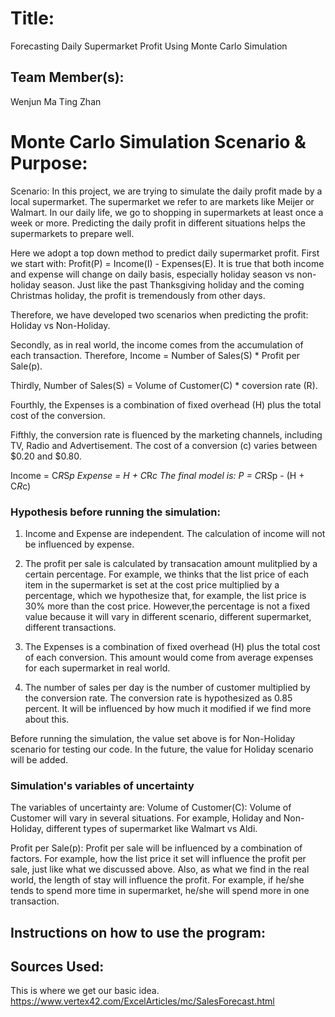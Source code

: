 
# Title: 
Forecasting Daily Supermarket Profit Using Monte Carlo Simulation

## Team Member(s):
Wenjun Ma 
Ting Zhan

# Monte Carlo Simulation Scenario & Purpose:

Scenario: 
In this project, we are trying to simulate the daily profit made by a local supermarket. The supermarket we refer to are markets like Meijer or Walmart. In our daily life, we go to shopping in supermarkets at least once a week or more. Predicting the daily profit in different situations helps the supermarkets to prepare well.

Here we adopt a top down method to predict daily supermarket profit. 
First we start with: Profit(P) = Income(I) - Expenses(E). It is true that both income and expense will change on daily basis, especially holiday season vs non-holiday season. Just like the past Thanksgiving holiday and the coming Christmas holiday, the profit is tremendously from other days.

Therefore, we have developed two scenarios when predicting the profit: Holiday vs Non-Holiday.

Secondly, as in real world, the income comes from the accumulation of each transaction. 
Therefore, Income = Number of Sales(S) * Profit per Sale(p). 

Thirdly, Number of Sales(S) = Volume of Customer(C) * coversion rate (R).

Fourthly, the Expenses is a combination of fixed overhead (H) plus the total cost of the conversion.

Fifthly, the conversion rate is fluenced by the marketing channels, including TV, Radio and Advertisement. The cost of a conversion (c) varies between $0.20 and $0.80.

Income = C*R*S*p
Expense = H + C*R*c
The final model is: P = C*R*S*p - (H + C*R*c)

### Hypothesis before running the simulation:

1. Income and Expense are independent. The calculation of income will not be influenced by expense.

2. The profit per sale is calculated by transacation amount mulitplied by a certain percentage. For example, we thinks that the list price of each item in the supermarket is set at the cost price multiplied by a percentage, which we hypothesize that, for example, the list price is 30% more than the cost price. However,the percentage is not a fixed value because it will vary in different scenario, different supermarket, different transactions. 

3. The Expenses is a combination of fixed overhead (H) plus the total cost of each conversion. This amount would come from average expenses for each supermarket in real world.

4. The number of sales per day is the number of customer multiplied by the conversion rate. The conversion rate is hypothesized as 0.85 percent. It will be influenced by how much it  modified if we find more about this.

Before running the simulation, the value set above is for Non-Holiday scenario for testing our code. In the future, the value for Holiday scenario will be added.

### Simulation's variables of uncertainty

The variables of uncertainty are:
Volume of Customer(C): Volume of Customer will vary in several situations. For example, Holiday and Non-Holiday, different types of supermarket like Walmart vs Aldi.

Profit per Sale(p): Profit per sale will be influenced by a combination of factors. For example, how the list price it set will influence the profit per sale, just like what we discussed above. Also, as what we find in the real world, the length of stay will influence the profit. For example, if he/she tends to spend more time in supermarket, he/she will spend more in one transaction.

## Instructions on how to use the program:


## Sources Used:
This is where we get our basic idea.
https://www.vertex42.com/ExcelArticles/mc/SalesForecast.html

